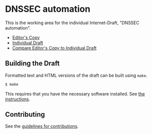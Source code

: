 # DNSSEC automation

This is the working area for the individual Internet-Draft, "DNSSEC automation".

* [Editor's Copy](http://dnssec-provisioning.github.io/draft-wisser-dnssec-automation/)
* [Individual Draft](https://tools.ietf.org/html/draft-wisser-dnssec-automation)
* [Compare Editor's Copy to Individual Draft](http://dnssec-provisioning.github.io/draft-wisser-dnssec-automation/#go.draft-wisser-dnssec-automation.diff)

## Building the Draft

Formatted text and HTML versions of the draft can be built using `make`.

```sh
$ make
```

This requires that you have the necessary software installed.  See
[the instructions](https://github.com/martinthomson/i-d-template/blob/master/doc/SETUP.md).


## Contributing

See the
[guidelines for contributions](https://github.com/ulrichwisser/draft-wisser-dnssec-automation/blob/master/CONTRIBUTING.md).

